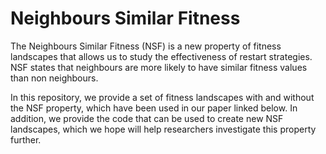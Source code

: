 # Neighbours Similar Fitness

The Neighbours Similar Fitness (NSF) is a new property of fitness landscapes that allows us to study the effectiveness of restart strategies. NSF states that neighbours are more likely to have similar fitness values than non neighbours. 

In this repository, we provide a set of fitness landscapes with and without the NSF property, which have been used in our paper linked below. In addition, we provide the code that can be used to create new NSF landscapes, which we hope will help researchers investigate this property further.
